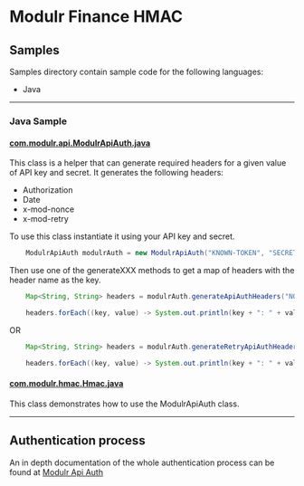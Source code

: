# Modulr Finance HMAC

## Samples
Samples directory contain sample code for the following languages:
- Java

---

### Java Sample
#### [com.modulr.api.ModulrApiAuth.java](samples/java/src/main/java/com/modulr/api/ModulrApiAuth.java)
This class is a helper that can generate required headers for a given value of API key and secret. It generates the following headers:
* Authorization
* Date
* x-mod-nonce
* x-mod-retry

To use this class instantiate it using your API key and secret.
```java
    ModulrApiAuth modulrAuth = new ModulrApiAuth("KNOWN-TOKEN", "SECRET-TOKEN");
```
Then use one of the generateXXX methods to get a map of headers with the header name as the key.
```java
    Map<String, String> headers = modulrAuth.generateApiAuthHeaders("NONCE"); // replace NONCE with correct nonce to be used

    headers.forEach((key, value) -> System.out.println(key + ": " + value));
```        
OR

```java
    Map<String, String> headers = modulrAuth.generateRetryApiAuthHeaders(); // reuses the nonce used on the last generateApiAuthHeaders call

    headers.forEach((key, value) -> System.out.println(key + ": " + value));
```       

#### [com.modulr.hmac.Hmac.java](samples/java/src/main/java/com/modulr/hmac/Hmac.java)
This class demonstrates how to use the ModulrApiAuth class. 

---

## Authentication process
An in depth documentation of the whole authentication process can be found at [Modulr Api Auth](https://modulr-technology-ltd.cloud.tyk.io/portal/api-overview/#Auth)